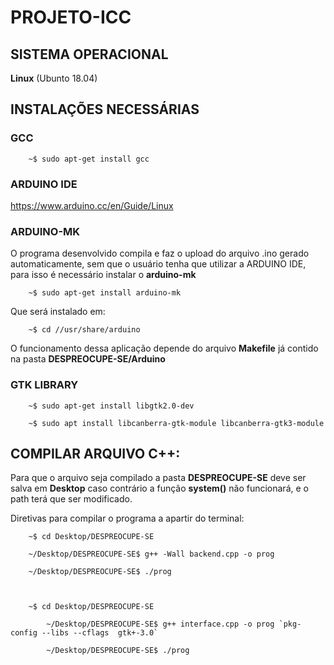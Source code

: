 # PROJETO-ICC

## SISTEMA OPERACIONAL

**Linux** (Ubunto 18.04)


## INSTALAÇÕES NECESSÁRIAS

### GCC

		~$ sudo apt-get install gcc


### ARDUINO IDE

https://www.arduino.cc/en/Guide/Linux

### ARDUINO-MK

O programa desenvolvido compila e faz o upload do arquivo .ino gerado automaticamente, sem que o usuário tenha que utilizar a ARDUINO IDE, para isso é necessário instalar o **arduino-mk** 


		~$ sudo apt-get install arduino-mk

Que será instalado em:

		~$ cd //usr/share/arduino

O funcionamento dessa aplicação depende do arquivo **Makefile** já contido na pasta **DESPREOCUPE-SE/Arduino**


### GTK LIBRARY

		~$ sudo apt-get install libgtk2.0-dev

		~$ sudo apt install libcanberra-gtk-module libcanberra-gtk3-module


## COMPILAR ARQUIVO C++:

Para que o arquivo seja compilado a pasta **DESPREOCUPE-SE** deve ser salva em **Desktop** caso contrário a função **system()** não funcionará, e o path terá que ser modificado.

Diretivas para compilar o programa a apartir do terminal:

		~$ cd Desktop/DESPREOCUPE-SE
		
		~/Desktop/DESPREOCUPE-SE$ g++ -Wall backend.cpp -o prog

		~/Desktop/DESPREOCUPE-SE$ ./prog
		
		
		
		~$ cd Desktop/DESPREOCUPE-SE
		
    		~/Desktop/DESPREOCUPE-SE$ g++ interface.cpp -o prog `pkg-config --libs --cflags  gtk+-3.0`
		
    		~/Desktop/DESPREOCUPE-SE$ ./prog



